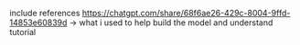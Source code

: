 include references
https://chatgpt.com/share/68f6ae26-429c-8004-9ffd-14853e60839d -> what i used to help build the model and understand tutorial
